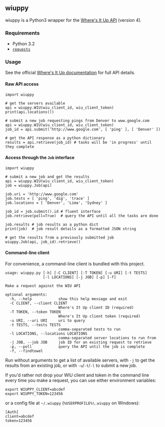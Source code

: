 ## wiuppy
wiuppy is a Python3 wrapper for the
[Where's It Up API](https://api.wheresitup.com) (version 4).

### Requirements

- Python 3.2
- [`requests`](http://docs.python-requests.org/)

### Usage

See the official [Where's It Up documentation](https://api.wheresitup.com/docs)
for full API details.

#### Raw API access

```{python}
import wiuppy

# get the servers available
api = wiuppy.WIU(wiu_client_id, wiu_client_token)
print(api.locations())

# submit a new job requesting pings from Denver to www.google.com
api = wiuppy.WIU(wiu_client_id, wiu_client_token)
job_id = api.submit('http://www.google.com', [ 'ping' ], [ 'Denver' ])

# get the API response as a python dictionary
results = api.retrieve(job_id) # tasks will be 'in progress' until they complete
```

#### Access through the `Job` interface

```{python}
import wiuppy

# submit a new job and get the results
api = wiuppy.WIU(wiu_client_id, wiu_client_token)
job = wiuppy.Job(api)

job.uri = 'http://www.google.com'
job.tests = [ 'ping', 'dig', 'trace' ]
job.locations = [ 'Denver', 'Lima', 'Sydney' ]

job_id = job.submit().id # fluent interface
job.retrieve(poll=True)  # query the API until all the tasks are done

job.results # job results as a python dict
print(job)  # job result details as a formatted JSON string

# get the results from a previously submitted job
wiuppy.Job(api, job_id).retrieve()
```

#### Command-line client

For convenience, a command-line client is bundled with this project.

```
usage: wiuppy.py [-h] [-C CLIENT] [-T TOKEN] [-u URI] [-t TESTS]
                 [-l LOCATIONS] [-j JOB] [-p] [-f]

Make a request against the WIU API

optional arguments:
  -h, --help            show this help message and exit
  -C CLIENT, --client CLIENT
                        Where's It Up client ID (required)
  -T TOKEN, --token TOKEN
                        Where's It Up client token (required)
  -u URI, --uri URI     uri to query
  -t TESTS, --tests TESTS
                        comma-separated tests to run
  -l LOCATIONS, --locations LOCATIONS
                        comma-separated server locations to run from
  -j JOB, --job JOB     job ID for an existing request to retrieve
  -p, --poll            query the API until the job is complete
  -f, --findtowel
```
Run without arguments to get a list of available servers, with `-j` to get the
results from an existing job, or with `-u`/`-t`/`-l` to submit a new job.

If you'd rather not drop your WIU client and token in the command line every
time you make a request, you can use either environment variables:
```{sh}
export WIUPPY_CLIENT=abcdef
export WIUPPY_TOKEN=123456
```
or a config file at `~/.wiuppy` (`%USERPROFILE%\.wiuppy` on Windows):
```{ini}
[Auth]
client=abcdef
token=123456
```
